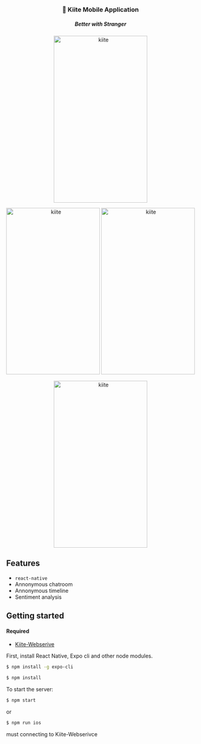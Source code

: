 <h3 align="center">
  💬 Kiite Mobile Application
</h3>
<h5 align="center">
  Better with Stranger
</h5>
<p align="center" >
   <img alt="kiite" src="https://i.ibb.co/7zh0t6y/i-Phone-8-2.png" width="250" height="444.666666667" />
</p>
<p align="center" >
   <img alt="kiite" src="https://i.ibb.co/z5Rh5Vg/i-Phone-8-9.png" width="250" height="444.666666667" />
   <img alt="kiite" src="https://i.ibb.co/2NCY3XD/i-Phone-8-7.png" width="250" height="444.666666667" />
</p>
<p align="center" >
   <img alt="kiite" src="https://i.ibb.co/Rc03Y8n/i-Phone-8-9.png" width="250" height="444.666666667" />
</p>

## Features
- `react-native`
- Annonymous chatroom
- Annonymous timeline
- Sentiment analysis

## Getting started
#### Required
- <a href="https://github.com/Planxnx/kiite-webservice">
  Kiite-Webserive
</a>
First, install React Native, Expo cli and other node modules.

```bash
$ npm install -g expo-cli
```

```bash
$ npm install
```

To start the server:
```bash
$ npm start
```
or
```bash
$ npm run ios
```
must connecting to Kiite-Webserivce
